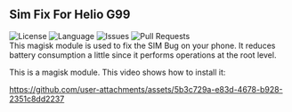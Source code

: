 ## Sim Fix For Helio G99
![License](https://img.shields.io/static/v1?label=License&message=BY-NC-SA&logo=creativecommons&color=green)
![Language](https://img.shields.io/github/languages/top/oliplusmzr/Sim_Fix_For_G99)
![Issues](https://img.shields.io/github/issues/DogDayAndroid/Android-Builder)
![Pull Requests](https://img.shields.io/github/issues-pr/DogDayAndroid/Android-Builder)
<br>
This magisk module is used to fix the SIM Bug on your phone. It reduces battery consumption a little since it performs operations at the root level. 

This is a magisk module. This video shows how to install it:

https://github.com/user-attachments/assets/5b3c729a-e83d-4678-b928-2351c8dd2237
